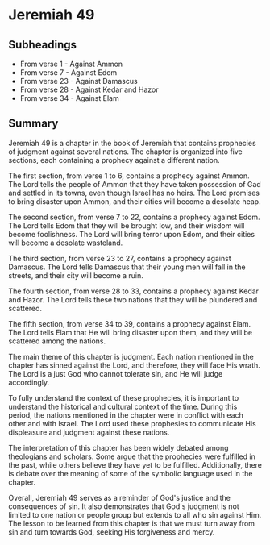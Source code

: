 # Jeremiah 49

## Subheadings

* From verse 1 - Against Ammon
* From verse 7 - Against Edom
* From verse 23 - Against Damascus
* From verse 28 - Against Kedar and Hazor
* From verse 34 - Against Elam

## Summary

Jeremiah 49 is a chapter in the book of Jeremiah that contains prophecies of judgment against several nations. The chapter is organized into five sections, each containing a prophecy against a different nation.

The first section, from verse 1 to 6, contains a prophecy against Ammon. The Lord tells the people of Ammon that they have taken possession of Gad and settled in its towns, even though Israel has no heirs. The Lord promises to bring disaster upon Ammon, and their cities will become a desolate heap.

The second section, from verse 7 to 22, contains a prophecy against Edom. The Lord tells Edom that they will be brought low, and their wisdom will become foolishness. The Lord will bring terror upon Edom, and their cities will become a desolate wasteland.

The third section, from verse 23 to 27, contains a prophecy against Damascus. The Lord tells Damascus that their young men will fall in the streets, and their city will become a ruin.

The fourth section, from verse 28 to 33, contains a prophecy against Kedar and Hazor. The Lord tells these two nations that they will be plundered and scattered.

The fifth section, from verse 34 to 39, contains a prophecy against Elam. The Lord tells Elam that He will bring disaster upon them, and they will be scattered among the nations.

The main theme of this chapter is judgment. Each nation mentioned in the chapter has sinned against the Lord, and therefore, they will face His wrath. The Lord is a just God who cannot tolerate sin, and He will judge accordingly.

To fully understand the context of these prophecies, it is important to understand the historical and cultural context of the time. During this period, the nations mentioned in the chapter were in conflict with each other and with Israel. The Lord used these prophesies to communicate His displeasure and judgment against these nations.

The interpretation of this chapter has been widely debated among theologians and scholars. Some argue that the prophecies were fulfilled in the past, while others believe they have yet to be fulfilled. Additionally, there is debate over the meaning of some of the symbolic language used in the chapter.

Overall, Jeremiah 49 serves as a reminder of God's justice and the consequences of sin. It also demonstrates that God's judgment is not limited to one nation or people group but extends to all who sin against Him. The lesson to be learned from this chapter is that we must turn away from sin and turn towards God, seeking His forgiveness and mercy.